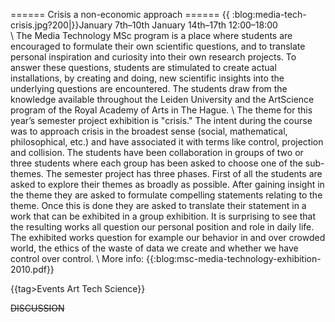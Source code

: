 ====== Crisis a non-economic approach ======
{{  :blog:media-tech-crisis.jpg?200|}}January 7th–10th 
January 14th–17th 
12:00–18:00  
\\
The Media Technology MSc program is a place where students are encouraged to formulate their own scientific questions, and to translate personal inspiration and curiosity into their own research projects. To answer these questions, students are stimulated to create actual installations, by creating and doing, new scientific insights into the underlying questions are encountered. The students draw from the knowledge available throughout the Leiden University and the ArtScience program of the Royal Academy of Arts in The Hague.
\\
The theme for this year’s semester project exhibition is "crisis." The intent during the course was to approach crisis in the broadest sense (social, mathematical, philosophical, etc.) and have associated it with terms like control, projection and collision. The students have been collaboration in groups of two or three students where each group has been asked to choose one of the sub-themes. The semester project has three phases. First of all the students are asked to explore their themes as broadly as possible. After gaining insight in the theme they are asked to formulate compelling statements relating to the theme. Once this is done they are asked to translate their statement in a work that can be exhibited in a group exhibition. It is surprising to see that the resulting works all question our personal position and role in daily life. The exhibited works question for example our behavior in and over crowded world, the ethics of the waste of data we create and whether we have control over control.
\\
More info: {{:blog:msc-media-technology-exhibition-2010.pdf}}

{{tag>Events Art Tech Science}}


~~DISCUSSION~~
